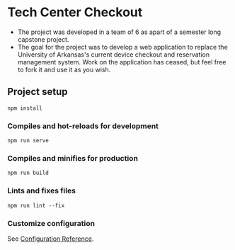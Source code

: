 # Tech Center Checkout 
* The project was developed in a team of 6 as apart of a semester long capstone project.
* The goal for the project was to develop a web application to replace the University of Arkansas's current device checkout and reservation management system. Work on the application has ceased, but feel free to fork it and use it as you wish. 

## Project setup
```
npm install
```

### Compiles and hot-reloads for development
```
npm run serve
```

### Compiles and minifies for production
```
npm run build
```

### Lints and fixes files
```
npm run lint --fix
```

### Customize configuration
See [Configuration Reference](https://cli.vuejs.org/config/).
